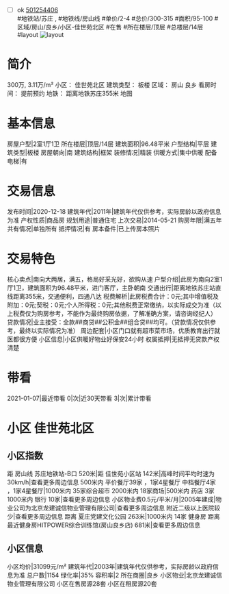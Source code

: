 - [ ] ok [501254406](https://bj.5i5j.com/ershoufang/501254406.html)  
 #地铁站/苏庄 ,  #地铁线/房山线
#单价/2-4 #总价/300-315 #面积/95-100   #区域/房山/良乡/小区-佳世苑北区 #在售 #所在楼层/顶层 #总楼层/14层 #layout 
![layout](http://image2a.5i5j.com/bdir/layout/bd3ae864c7a247e599ee3e2aad9678b6.jpg_P5.jpg) 
# 简介 
 300万,  3.11万/m² 
小区： 佳世苑北区
建筑类型： 板楼
区域： 房山 良乡
看房时间： 提前预约
地铁： 距离地铁苏庄355米 地图
# 基本信息 
 房屋户型|2室1厅1卫
所在楼层|顶层/14层
建筑面积|96.48平米
户型结构|平层
建筑类型|板楼
房屋朝向|南
建筑结构|框架
装修情况|精装
供暖方式|集中供暖
配备电梯|有
# 交易信息 
 发布时间|2020-12-18
建筑年代|2011年|建筑年代仅供参考，实际房龄以政府信息为准
产权性质|商品房
规划用途|普通住宅
上次交易|2014-05-21
购房年限|满五年
共有情况|单独所有
抵押情况|有
房本备件|已上传房本照片
# 交易特色 
 核心卖点|南向大两居，满五，格局好采光好，欲购从速
户型介绍|此房为南向2室1厅1卫，建筑面积为96.48平米，进门客厅，主卧朝南
交通出行|距离地铁苏庄站直线距离355米，交通便利，四通八达
税费解析|此房税费合计：0元;其中增值税及附加：0元;契税：0元;个人所得税：0元;其他税费正常缴纳，以实际成交为准（以上税费仅为购房参考，不能作为最终购房依据，了解准确方案，请咨询经纪人）
贷款情况|业主接受：全款##商贷##公积金##组合贷##均可。（贷款情况仅供参考，最终以实际情况为准）
周边配套|小区门口就有超市菜市场，优质教育出行就医都很方便
小区信息|小区供暖好物业好保安24小时
权属抵押|无抵押无贷款产权清楚
# 带看 
 2021-01-07|最近带看	 0|次|近30天带看	 3|次|累计带看
# 小区 佳世苑北区
## 小区指数 
 距 房山线 苏庄地铁站-B口 520米|距 佳世苑小区站 142米|高峰时间平均时速为30km/h|查看更多周边信息
500米内 平价餐厅39家 ，1家4星餐厅
中档餐厅4家 ，1家4星餐厅|1000米内 35家综合超市
2000米内 18家商场|500米内 药店 3家
1000米内 银行 10家|查看更多周边信息
小区物业费0.5元/平米/月|2005年建成|物业公司为北京龙建诚信物业管理有限公司|查看更多周边信息
附近二级以上医院较少|查看更多周边信息
距离 夏庄党建文化公园 263米|1000米内 14家 健身房
距离最近健身房HITPOWER综合训练馆(房山良乡店) 681米|查看更多周边信息
## 小区信息 
 小区均价|31099元/m²
建筑年代|2003年|建筑年代仅供参考，实际房龄以政府信息为准
总户数|1154
绿化率|35%
容积率|2
所在商圈|良乡
小区物业|北京龙建诚信物业管理有限公司
小区在售房源28套
小区在租房源20套
